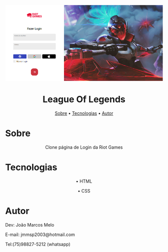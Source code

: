 <img src="./img/README-page.png" alt="">

<h1 align="center">League Of Legends</h1>

<p align="center">
 <a href="#sobre">Sobre</a> •
 <a href="#tecnologias">Tecnologias</a> • 
 <a href="#autor">Autor</a> 
</p>

# Sobre

<p align="center">Clone página de Login da Riot Games</p>

# Tecnologias

<p align="center">• HTML </p>
<p align="center">• CSS</p>

# Autor

<p align="center">
<p>Dev: João Marcos Melo</p>
<p>E-mail: jmmsp2003@hotmail.com</p>
<p>Tel:(75)98827-5212 (whatsapp)</p>
</p>
